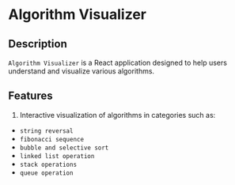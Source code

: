 # Algorithm Visualizer

## Description

`Algorithm Visualizer` is a React application designed to help users understand and visualize various algorithms. 

## Features

1. Interactive visualization of algorithms in categories such as:
- `string reversal`
- `fibonacci sequence`
- `bubble and selective sort`
- `linked list operation`
- `stack operations`
- `queue operation`

